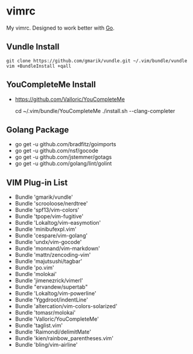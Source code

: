 vimrc
=====

My vimrc. Designed to work better with [Go].

## Vundle Install

    git clone https://github.com/gmarik/vundle.git ~/.vim/bundle/vundle
    vim +BundleInstall +qall


## YouCompleteMe Install

* https://github.com/Valloric/YouCompleteMe

    cd ~/.vim/bundle/YouCompleteMe
    ./install.sh --clang-completer

## Golang Package

* go get -u github.com/bradfitz/goimports
* go get -u github.com/nsf/gocode
* go get -u github.com/jstemmer/gotags
* go get -u github.com/golang/lint/golint


## VIM Plug-in List

* Bundle 'gmarik/vundle'
* Bundle 'scrooloose/nerdtree'
* Bundle 'spf13/vim-colors'
* Bundle 'tpope/vim-fugitive'
* Bundle 'Lokaltog/vim-easymotion'
* Bundle 'minibufexpl.vim'
* Bundle 'cespare/vim-golang'
* Bundle 'undx/vim-gocode'
* Bundle 'monnand/vim-markdown'
* Bundle 'mattn/zencoding-vim'
* Bundle 'majutsushi/tagbar'
* Bundle 'po.vim'
* Bundle 'molokai'
* Bundle 'jimenezrick/vimerl'
* Bundle "ervandew/supertab"
* Bundle 'Lokaltog/vim-powerline'
* Bundle 'Yggdroot/indentLine'
* Bundle 'altercation/vim-colors-solarized'
* Bundle 'tomasr/molokai'
* Bundle 'Valloric/YouCompleteMe'
* Bundle 'taglist.vim'
* Bundle 'Raimondi/delimitMate'
* Bundle 'kien/rainbow_parentheses.vim'
* Bundle 'bling/vim-airline'


[Go]: http://golang.org



